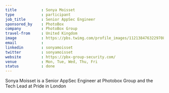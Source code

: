 ```yaml
---
title           : Sonya Moisset
type            : participant
job_title       : Senior AppSec Engineer
sponsored_by    : PhotoBox
company         : PhotoBox Group
travel-from     : United Kingdom
image           : https://pbs.twimg.com/profile_images/1121384763229708289/Kcs0OGrL_400x400.png
email           : 
linkedin        : sonyamoisset
twitter         : sonyamoisset
website         : https://pbx-group-security.com/
venue           : Mon, Tue, Wed, Thu, Fri
status          : done 
---
```


Sonya Moisset is a Senior AppSec Engineer at Photobox Group and the Tech Lead at Pride in London
